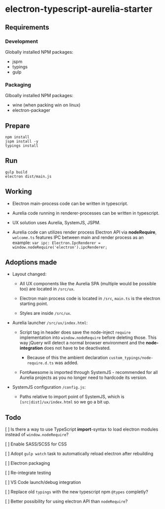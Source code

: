 # electron-typescript-aurelia-starter

## Requirements

### Development

Globally installed NPM packages:

* jspm
* typings
* gulp

### Packaging

Glboally installed NPM packages:

* wine (when packing win on linux)
* electron-packager

## Prepare

```shell
npm install
jspm install -y
typings install
```

## Run

```shell
gulp build
electron dist/main.js
```

## Working

* Electron main-process code can be written in typescript.

* Aurelia code running in renderer-processes can be written in typescript.

* UX solution uses Aurelia, SystemJS, JSPM.

* Aurelia code can utilizes render process Electron API via **nodeRequire**, `welcome.ts` features IPC between main and render process as an example: `var ipc: Electron.IpcRenderer = window.nodeRequire('electron').ipcRenderer;`

## Adoptions made

* Layout changed:

  * All UX components like the Aurelia SPA (multiple would be possible too) are located in `/src/ux`.

  * Electron main process code is located in `/src`, `main.ts` is the electron starting point.

  * Styles are inside `/src/ux`.

* Aurelia launcher `/src/ux/index.html`:

  * Script tag in header does save the node-inject `require` implementation into `window.nodeRequire` before deleting those. This way jQuery will detect a normal browser environment and the **node-integration** does not have to be deactivated.

    * Because of this the ambient declaration `custom_typings/node-require.d.ts` was added.

  * FontAwesome is imported through SystemJS - recommended for all Aurelia projects as you no longer need to hardcode its version.

* SystemJS configuration `/config.js`:

  * Paths relative to import point of SystemJS, which is `[src|dist]/ux/index.html` so we go a bit up.

## Todo

[ ] Is there a way to use TypeScript **import**-syntax to load electron modules instead of `window.nodeRequire`?

[ ] Enable SASS/SCSS for CSS

[ ] Adopt `gulp watch` task to automatically reload electron after rebuilding

[ ] Electron packaging

[ ] Re-integrate testing

[ ] VS Code launch/debug integration

[ ] Replace old `typings` with the new typescript npm `@types` completly?

[ ] Better possibility for using electron API than `nodeRequire`?
